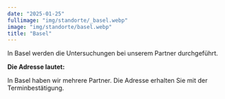 ```yaml
---
date: "2025-01-25"
fullimage: "img/standorte/_basel.webp"
image: "img/standorte/basel.webp"
title: "Basel"
---
```


In Basel werden die Untersuchungen bei unserem Partner durchgeführt. 

**Die Adresse lautet:**

In Basel haben wir mehrere Partner. Die Adresse erhalten Sie mit der Terminbestätigung.
